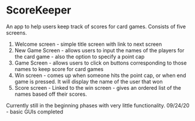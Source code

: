 # ScoreKeeper
An app to help users keep track of scores for card games.
Consists of five screens.
1. Welcome screen - simple title screen with link to next screen
2. New Game Screen - allows users to input the names of the players for the card game - also the option to specify a point cap
3. Game Screen - allows users to click on buttons corresponding to those names to keep score for card games
4. Win screen - comes up when someone hits the point cap, or when end game is pressed. It will display the name of the user that won
5. Score screen - Linked to the win screen - gives an ordered list of the names based off their scores. 

Currently still in the beginning phases with very little functionality.
09/24/20 - basic GUIs completed
